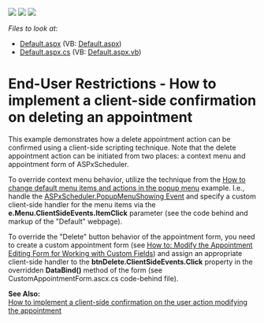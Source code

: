<!-- default badges list -->
![](https://img.shields.io/endpoint?url=https://codecentral.devexpress.com/api/v1/VersionRange/134574114/18.2.11%2B)
[![](https://img.shields.io/badge/Open_in_DevExpress_Support_Center-FF7200?style=flat-square&logo=DevExpress&logoColor=white)](https://supportcenter.devexpress.com/ticket/details/E3999)
[![](https://img.shields.io/badge/📖_How_to_use_DevExpress_Examples-e9f6fc?style=flat-square)](https://docs.devexpress.com/GeneralInformation/403183)
<!-- default badges end -->
<!-- default file list -->
*Files to look at*:

* [Default.aspx](./CS/WebApplication1/Default.aspx) (VB: [Default.aspx](./VB/WebApplication1/Default.aspx))
* [Default.aspx.cs](./CS/WebApplication1/Default.aspx.cs) (VB: [Default.aspx.vb](./VB/WebApplication1/Default.aspx.vb))
<!-- default file list end -->
# End-User Restrictions - How to implement a client-side confirmation on deleting an appointment


<p>This example demonstrates how a delete appointment action can be confirmed using a client-side scripting technique. Note that the delete appointment action can be initiated from two places: a context menu and appointment form of ASPxScheduler.</p><p>To override context menu behavior, utilize the technique from the <a href="https://www.devexpress.com/Support/Center/p/E291">How to change default menu items and actions in the popup menu</a> example. I.e., handle the <a href="http://documentation.devexpress.com/#AspNet/DevExpressWebASPxSchedulerASPxScheduler_PopupMenuShowingtopic"><u>ASPxScheduler.PopupMenuShowing Event</u></a> and specify a custom client-side handler for the menu items via the <strong>e.Menu.ClientSideEvents.ItemClick</strong> parameter (see the code behind and markup of the "Default" webpage).</p><p>To override the "Delete" button behavior of the appointment form, you need to create a custom appointment form (see <a href="http://documentation.devexpress.com/#AspNet/CustomDocument5464"><u>How to: Modify the Appointment Editing Form for Working with Custom Fields</u></a>) and assign an appropriate client-side handler to the <strong>btnDelete.ClientSideEvents.Click</strong> property in the overridden <strong>DataBind</strong><strong>()</strong> method of the form (see CustomAppointmentForm.ascx.cs code-behind file).</p><p><strong>See </strong><strong>A</strong><strong>lso:</strong><br />
<a href="https://www.devexpress.com/Support/Center/p/E1534">How to implement a client-side confirmation on the user action modifying the appointment</a></p><br />


<br/>


